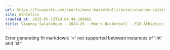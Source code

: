 ```yaml
---
url: https://fiusports.com/sports/mens-basketball/roster/vianney-salatchoum/12792
site: Athletics
crawled_at: 2025-05-13T10:04:44.268662
title: Vianney Salatchoum - 2024-25 - Men's Basketball - FIU Athletics
---
```


Error generating fit markdown: '<' not supported between instances of 'int' and 'str'